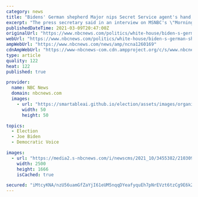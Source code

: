 ```yaml
---
category: news
title: "Bidens' German shepherd Major nips Secret Service agent's hand, causing 'extremely minor injury'"
excerpt: "The press secretary said in an interview on MSNBC's \"Morning Joe\" that it's typical for the dogs to be in Delaware when Jill Biden is traveling. The first lady is in Washington state as part of a West Coast trip to tour military bases and meet with service ..."
publishedDateTime: 2021-03-09T20:47:00Z
originalUrl: "https://www.nbcnews.com/politics/white-house/biden-s-german-shepherd-major-involved-white-house-incident-resulting-n1260169"
webUrl: "https://www.nbcnews.com/politics/white-house/biden-s-german-shepherd-major-involved-white-house-incident-resulting-n1260169"
ampWebUrl: "https://www.nbcnews.com/news/amp/ncna1260169"
cdnAmpWebUrl: "https://www-nbcnews-com.cdn.ampproject.org/c/s/www.nbcnews.com/news/amp/ncna1260169"
type: article
quality: 122
heat: 122
published: true

provider:
  name: NBC News
  domain: nbcnews.com
  images:
    - url: "https://smartableai.github.io/election/assets/images/organizations/nbcnews.com-50x50.jpg"
      width: 50
      height: 50

topics:
  - Election
  - Joe Biden
  - Democratic Voice

images:
  - url: "https://media2.s-nbcnews.com/i/newscms/2021_10/3455382/210309-major-biden-mc-12442_b4ae073e2073a88753304c82d48c7cae.JPG"
    width: 2500
    height: 1666
    isCached: true

secured: "iMtcyKNA/nzU56uamGfZaYjI61eUM5nqqDYeafyquEh7pNrEVzt6tzCg9E6k2hQwHfT8UEpBLaJZoEqt62/uKwxeUpl8/hsC8Zj4QPNtp+5guN0WXCTJVUlQWpnTrmgV/HUUI+hmZRUpIW4ViXMIw9x991e+ClAG1DANnhFI2VQGpXvUs2hNnt3D73709XlNzQibn0mwTWwtPhTXJhhObYoz2A6LAC0tIWWugl2nT/QTZPy7X99e7XHX11nKnBLXLxG4rTge5ieyP51naTro7Ye7/F2zWMY/HKQUrUyObrt5KIFDMMW78V3/B5KfcHEm9WkMCN5pInsa+H7LfvoCC2H94QljMIFs5tc5+mGQfLs=;cei2D2aWcorEsFeXSYv/Eg=="
---
```


